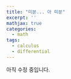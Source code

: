 ```yaml
---
title: "미분... 아 미분"
excerpt: ''
mathjax: true
categories:
  - math
tags:
  - calculus
  - differential
---
```


아직 수정 중입니다. 

<!--stackedit_data:
eyJoaXN0b3J5IjpbLTY4MTI4MzA5MywxMzM4MzE5NTY3XX0=
-->
